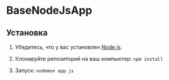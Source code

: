 # BaseNodeJsApp   

## Установка

1. Убедитесь, что у вас установлен [Node.js](https://nodejs.org/).

2. Клонируйте репозиторий на ваш компьютер:
   ```npm install```
3. Запуск:
   ```nodemon app.js```
